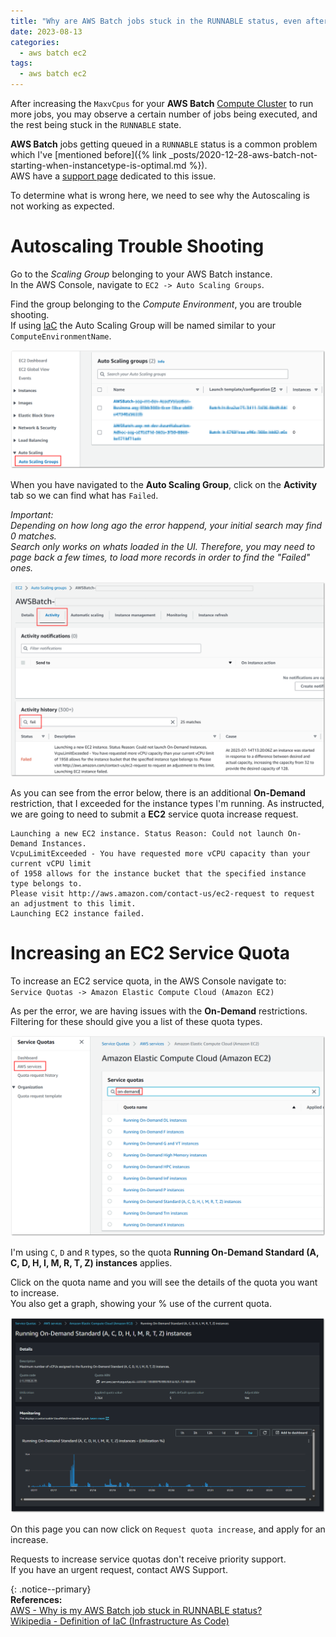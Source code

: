 ```yaml
---
title: "Why are AWS Batch jobs stuck in the RUNNABLE status, even after an increase in MaxvCpus?"
date: 2023-08-13
categories:
  - aws batch ec2
tags:
  - aws batch ec2
---
```


After increasing the `MaxvCpus` for your **AWS Batch** [Compute Cluster](https://docs.aws.amazon.com/AWSCloudFormation/latest/UserGuide/aws-properties-batch-computeenvironment-computeresources.html#cfn-batch-computeenvironment-computeresources-desiredvcpus) to run more jobs, you may observe a certain number of jobs being executed, and the rest being stuck in the `RUNNABLE` state.

**AWS Batch** jobs getting queued in a `RUNNABLE` status is a common problem which I've [mentioned before]({% link _posts/2020-12-28-aws-batch-not-starting-when-instancetype-is-optimal.md %}).  
AWS have a [support page](https://repost.aws/knowledge-center/batch-job-stuck-runnable-status) dedicated to this issue.  

To determine what is wrong here, we need to see why the Autoscaling is not working as expected.

# Autoscaling Trouble Shooting
Go to the _Scaling Group_ belonging to your AWS Batch instance.  
In the AWS Console, navigate to `EC2 -> Auto Scaling Groups`.

Find the group belonging to the _Compute Environment_, you are trouble shooting.  
If using [IaC](https://en.wikipedia.org/wiki/Infrastructure_as_code) the Auto Scaling Group will be named similar to your `ComputeEnvironmentName`.

![Auto Scaling Groups List](/assets/images/posts/aws-batch-on-demand/ec2-auto-scaling-groups.png) 

When you have navigated to the **Auto Scaling Group**, click on the **Activity** tab so we can find what has `Failed`.  

_Important:  
Depending on how long ago the error happend, your initial search may find 0 matches.  
Search only works on whats loaded in the UI. Therefore, you may need to page back a few times, to load more records in order to find the "Failed" ones._

![Auto Scaling Group Error](/assets/images/posts/aws-batch-on-demand/auto-scaling-group-error-message.png) 

As you can see from the error below, there is an additional **On-Demand** restriction, that I exceeded for the instance types I'm running. As instructed, we are going to need to submit a **EC2** service quota increase request.

```shell
Launching a new EC2 instance. Status Reason: Could not launch On-Demand Instances.
VcpuLimitExceeded - You have requested more vCPU capacity than your current vCPU limit
of 1958 allows for the instance bucket that the specified instance type belongs to.
Please visit http://aws.amazon.com/contact-us/ec2-request to request an adjustment to this limit.
Launching EC2 instance failed.
```

# Increasing an EC2 Service Quota
To increase an EC2 service quota, in the AWS Console navigate to:  
`Service Quotas -> Amazon Elastic Compute Cloud (Amazon EC2)`

As per the error, we are having issues with the **On-Demand** restrictions.  
Filtering for these should give you a list of these quota types.

![On Demand Restrictions](/assets/images/posts/aws-batch-on-demand/on-demand-service-quotas.png)

I'm using `C`, `D` and `R` types, so the quota **Running On-Demand Standard (A, C, D, H, I, M, R, T, Z) instances** applies.  

Click on the quota name and you will see the details of the quota you want to increase.  
You also get a graph, showing your % use of the current quota.

![Quota View](/assets/images/posts/aws-batch-on-demand/service-quota-ec2-on-demand.png) 

On this page you can now click on `Request quota increase`, and apply for an increase.

Requests to increase service quotas don't receive priority support.  
If you have an urgent request, contact AWS Support.

{: .notice--primary}  
<strong>References:</strong>  
[AWS - Why is my AWS Batch job stuck in RUNNABLE status?](https://repost.aws/knowledge-center/batch-job-stuck-runnable-status)  
[Wikipedia - Definition of IaC (Infrastructure As Code)](https://en.wikipedia.org/wiki/Infrastructure_as_code)